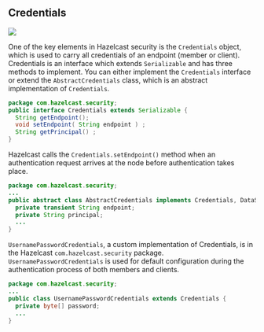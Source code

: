 

## Credentials

![](images/enterprise-onlycopy.jpg)


One of the key elements in Hazelcast security is the `Credentials` object, which is used to carry all credentials of an endpoint (member or client). Credentials is an interface which extends `Serializable` and has three methods to implement. You can either implement the `Credentials` interface or extend the `AbstractCredentials` class, which is an abstract implementation of `Credentials`.

```java
package com.hazelcast.security;
public interface Credentials extends Serializable {
  String getEndpoint();
  void setEndpoint( String endpoint ) ;    
  String getPrincipal() ;    
}
```

Hazelcast calls the `Credentials.setEndpoint()` method when an authentication request arrives at the node before authentication takes place.

```java
package com.hazelcast.security;
...
public abstract class AbstractCredentials implements Credentials, DataSerializable {
  private transient String endpoint;
  private String principal;
  ...
}
```

`UsernamePasswordCredentials`, a custom implementation of Credentials, is in the Hazelcast `com.hazelcast.security` package. `UsernamePasswordCredentials` is used for default configuration during the authentication process of both members and clients.

```java
package com.hazelcast.security;
...
public class UsernamePasswordCredentials extends Credentials {
  private byte[] password;
  ...
}
```
